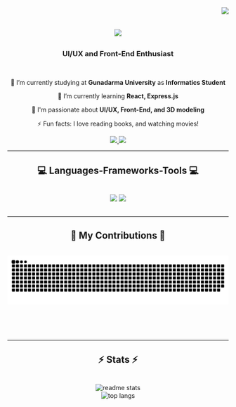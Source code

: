 <img align="right" src="https://visitor-badge.laobi.icu/badge?page_id=salmazd-24.salmazd-24" />

<h1 align="center">
    <img src="https://readme-typing-svg.herokuapp.com/?font=Righteous&size=35&center=true&vCenter=true&width=500&height=70&duration=4000&lines=Hello+There!+👋🏻;+I'm+Salma+Zahra+Dzakia!;" />
</h1>

<h3 align="center">UI/UX and Front-End Enthusiast</h3>

<br/>

<div align="center">
 
 🔭 I’m currently studying at **Gunadarma University** as **Informatics Student**
 
 🌱 I’m currently learning **React, Express.js**

 🌸 I'm passionate about **UI/UX, Front-End, and 3D modeling**

⚡ Fun facts: I love reading books, and watching movies!

 </div>
 
<div align="center"> 
  <a href="mailto:salmazahra80@gmail.com">
    <img src="https://img.shields.io/badge/Gmail-F5F5F5?style=for-the-badge&logo=gmail&logoColor=red" />
  </a>
  <a href="https://www.linkedin.com/in/salma-zahra-dzakia/" target="_blank">
    <img src="https://img.shields.io/badge/LinkedIn-0077B5?style=for-the-badge&logo=linkedin&logoColor=white" target="_blank" />
  </a>
</div>

 <hr/>
 
<h2 align="center">💻 Languages-Frameworks-Tools 💻</h2>
<br/>
<div align="center">
    <img src="https://skillicons.dev/icons?i=html,css,javascript,nodejs,express,react,python,go,ps,ai,pr,c,cpp,java" />
    <img src="https://skillicons.dev/icons?i=figma,gcp,postman,blender,postgres,mysql,notion,vscode" /><br>
</div>

<br/>
<hr/>

<div align="center">
  <h2>🐍 My Contributions 🐍</h2>
  <br>
  <img alt="snake eating my contributions" src="https://raw.githubusercontent.com/salmazd-24/salmazd-24/output/github-contribution-grid-snake.svg" />
  
  <br/><br/><br/>
</div>

<hr/>

<h2 align="center">⚡ Stats ⚡</h2>
<br>
<div align=center>
  <img width=390 src="https://github-readme-stats.vercel.app/api?username=salmazd-24&count_private=true&show_icons=true&theme=react&rank_icon=github&border_radius=10" alt="readme stats" />
  <br/>
  <img width=325 align="center" src="https://github-readme-stats.vercel.app/api/top-langs/?username=salmazd-24&hide=HTML&langs_count=8&layout=compact&theme=react&border_radius=10&size_weight=0.5&count_weight=0.5&exclude_repo=github-readme-stats" alt="top langs" />
</div>

<br/><br/>
